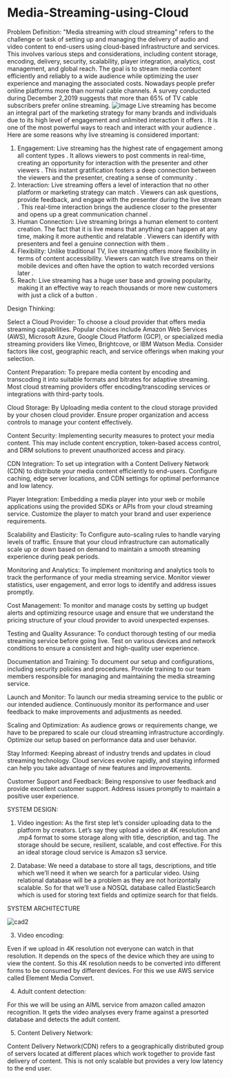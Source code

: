 # Media-Streaming-using-Cloud
Problem Definition:
"Media streaming with cloud streaming" refers to the challenge or task of setting up and managing the delivery of audio and video content to end-users using cloud-based infrastructure and services. This involves various steps and considerations, including content storage, encoding, delivery, security, scalability, player integration, analytics, cost management, and global reach. The goal is to stream media content efficiently and reliably to a wide audience while optimizing the user experience and managing the associated costs.
Nowadays people prefer online platforms more than normal cable channels. A survey conducted during December 2,2019 suggests that more than 65% of TV cable subscribers prefer online streaming.
![image](https://github.com/HeshiyaGaya3/Media-Streaming-using-Cloud/assets/114100105/dccd04df-6c04-4af0-8ebe-062f237265ab)
Live streaming has become an integral part of the marketing strategy for many brands and individuals due to its high level of engagement and unlimited interaction it offers . It is one of the most powerful ways to reach and interact with your audience . Here are some reasons why live streaming is considered important:
1.	Engagement: Live streaming has the highest rate of engagement among all content types . It allows viewers to post comments in real-time, creating an opportunity for interaction with the presenter and other viewers . This instant gratification fosters a deep connection between the viewers and the presenter, creating a sense of community .
2.	Interaction: Live streaming offers a level of interaction that no other platform or marketing strategy can match . Viewers can ask questions, provide feedback, and engage with the presenter during the live stream . This real-time interaction brings the audience closer to the presenter and opens up a great communication channel .
3.	Human Connection: Live streaming brings a human element to content creation. The fact that it is live means that anything can happen at any time, making it more authentic and relatable . Viewers can identify with presenters and feel a genuine connection with them .
4.	Flexibility: Unlike traditional TV, live streaming offers more flexibility in terms of content accessibility. Viewers can watch live streams on their mobile devices and often have the option to watch recorded versions later .
5.	Reach: Live streaming has a huge user base and growing popularity, making it an effective way to reach thousands or more new customers with just a click of a button .

Design Thinking:

Select a Cloud Provider:
To choose a cloud provider that offers media streaming capabilities. Popular choices include Amazon Web Services (AWS), Microsoft Azure, Google Cloud Platform (GCP), or specialized media streaming providers like Vimeo, Brightcove, or IBM Watson Media. Consider factors like cost, geographic reach, and service offerings when making your selection.

Content Preparation:
To prepare media content by encoding and transcoding it into suitable formats and bitrates for adaptive streaming. Most cloud streaming providers offer encoding/transcoding services or integrations with third-party tools.

Cloud Storage:
By Uploading media content to the cloud storage provided by your chosen cloud provider. Ensure proper organization and access controls to manage your content effectively.

Content Security:
Implementing security measures to protect your media content. This may include content encryption, token-based access control, and DRM solutions to prevent unauthorized access and piracy.

CDN Integration:
To set up integration with a Content Delivery Network (CDN) to distribute your media content efficiently to end-users. Configure caching, edge server locations, and CDN settings for optimal performance and low latency.

Player Integration:
Embedding a media player into your web or mobile applications using the provided SDKs or APIs from your cloud streaming service. Customize the player to match your brand and user experience requirements.

Scalability and Elasticity:
To Configure auto-scaling rules to handle varying levels of traffic. Ensure that your cloud infrastructure can automatically scale up or down based on demand to maintain a smooth streaming experience during peak periods.

Monitoring and Analytics:
To implement monitoring and analytics tools to track the performance of your media streaming service. Monitor viewer statistics, user engagement, and error logs to identify and address issues promptly.

Cost Management:
To monitor and manage costs by setting up budget alerts and optimizing resource usage and ensure that we understand the pricing structure of your cloud provider to avoid unexpected expenses.

Testing and Quality Assurance:
To conduct thorough testing of our media streaming service before going live. Test on various devices and network conditions to ensure a consistent and high-quality user experience.

Documentation and Training:
To document our setup and configurations, including security policies and procedures. Provide training to our team members responsible for managing and maintaining the media streaming service.

Launch and Monitor:
To launch our media streaming service to the public or our intended audience. Continuously monitor its performance and user feedback to make improvements and adjustments as needed.

Scaling and Optimization:
As audience grows or requirements change, we have to be prepared to scale our cloud streaming infrastructure accordingly. Optimize our setup based on performance data and user behavior.

Stay Informed:
Keeping abreast of industry trends and updates in cloud streaming technology. Cloud services evolve rapidly, and staying informed can help you take advantage of new features and improvements.

Customer Support and Feedback:
Being responsive to user feedback and provide excellent customer support. Address issues promptly to maintain a positive user experience.

SYSTEM DESIGN:
1.	Video ingestion:
As the first step let’s consider uploading data to the platform by creators. Let’s say they upload a video at 4K resolution and .mp4 format to some storage along with title, description, and tag. The storage should be secure, resilient, scalable, and cost effective. For this an ideal storage cloud service is Amazon s3 service. 

2.	Database:
We need a database to store all tags, descriptions, and title which we’ll need it when we search for a particular video. Using relational database will be a problem as they are not horizontally scalable. So for that we’ll use a NOSQL database called ElasticSearch which is used for storing text fields and optimize search for that fields.

SYSTEM ARCHITECTURE


![cad2](https://github.com/HeshiyaGaya3/Media-Streaming-using-Cloud/assets/114100105/14370f41-f3d6-4f31-8b15-83d27598707c)


3.	Video encoding:

Even if we upload in 4K resolution not everyone can watch in that resolution. It depends on the specs of the device which they are using to view the content. So this 4K resolution needs to be converted into different forms to be consumed by different devices. For this we use AWS service called Element Media Convert.

4.	Adult content detection:

For this we will be using an AIML service from amazon called amazon recognition. It gets the video analyses every frame against a presorted database and detects the adult content.

5.	Content Delivery Network:

Content Delivery Network(CDN) refers to a geographically distributed group of servers located at different places which work together to provide fast delivery of content. This is not only scalable but provides a very low latency to the end user.



                               

